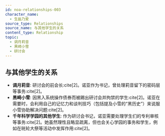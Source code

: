 ```yaml
---
id: noa-relationships-003
character_name:
  - 生盐乃爱
source_type: Relationships
source_name: 与其他学生的关系
content_type: Relationship
topic:
  - 调月莉音
  - 黑崎小雪
  - 研讨会
---
```

## 与其他学生的关系
- **调月莉音**: 研讨会的前会长:cite[2]。诺亚作为书记，曾处理莉音留下的密码层等事务:cite[2]。
- **黑崎小雪**: 因黑入系统操作债券而被踢出研讨会并拘禁的学生:cite[2]。诺亚在需要时，会利用自己的记忆力和谈判技巧（包括提及小雪的“黑历史”）来说服小雪协助解决问题:cite[2]。
- **千年科学学园的其他学生**: 作为研讨会书记，诺亚需要处理学生们的专利审核等事务:cite[2]。她虽然理性且略显疏离，但也会关心学园的事务和学生，例如在晄轮大祭等活动中发挥作用:cite[2]。